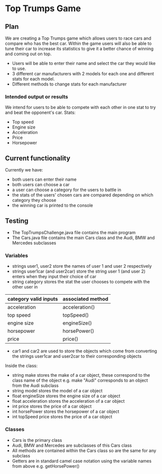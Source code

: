 # Top Trumps Game

## Plan

We are creating a Top Trumps game which allows users to race cars and compare who has the best car. Within the game users will also be able to tune their car to increase its statistics to give it a better chance of winning and coming out on top. 
- Users will be able to enter their name and select the car they would like to use. 
- 3 different car manufacturers with 2 models for each one and different stats for each model.
- Different methods to change stats for each manufacturer

### Intended output or results
We intend for users to be able to compete with each other in one stat to try and beat the opponent's car.
Stats:
- Top speed
- Engine size
- Acceleration
- Price
- Horsepower

## Current functionality

Currently we have:

- both users can enter their name
- both users can choose a car
- a user can choose a category for the users to battle in
- the stats of the users' chosen cars are compared depending on which category they choose
- the winning car is printed to the console

## Testing

- The TopTrumpsChallenge.java file contains the main program
- The Cars.java file contains the main Cars class and the Audi, BMW and Mercedes subclasses

### Variables

- strings user1, user2 store the names of user 1 and user 2 respectively
- strings user1car (and user2car) store the string user 1 (and user 2) enters when they input their choice of car
- string category stores the stat the user chooses to compete with the other user in  
  
| category valid inputs | associated method |
| --- | --- |
| acceleration | acceleration() |
| top speed | topSpeed() |
| engine size | engineSize() |
| horsepower | horsePower() |
| price | price() |  

- car1 and car2 are used to store the objects which come from converting the strings user1car and user2car to their corresponding objects  
  
Inside the class:  

- string make stores the make of a car object, these correspond to the class name of the object e.g. make "Audi" corresponds to an object from the Audi subclass
- string model stores the model of a car object
- float engineSize stores the engine size of a car object
- float acceleration stores the acceleration of a car object
- int price stores the price of a car object
- int horsePower stores the horsepower of a car object
- int topSpeed price stores the price of a car object

### Classes

- Cars is the primary class
- Audi, BMW and Mercedes are subclasses of this Cars class
- All methods are contained within the Cars class so are the same for any subclass
- Getters are in standard camel case notation using the variable names from above e.g. getHorsePower()







